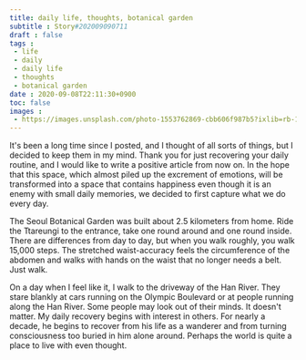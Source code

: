 ```yaml
---
title: daily life, thoughts, botanical garden
subtitle : Story#202009090711
draft : false
tags :
 - life
 - daily
 - daily life
 - thoughts
 - botanical garden
date : 2020-09-08T22:11:30+0900
toc: false
images : 
 - https://images.unsplash.com/photo-1553762869-cbb606f987b5?ixlib=rb-1.2.1&q=80&fm=jpg&crop=entropy&cs=tinysrgb&w=1080&fit=max&ixid=eyJhcHBfaWQiOjE1NTU0OX0
---
```


It's been a long time since I posted, and I thought of all sorts of things, but I decided to keep them in my mind. Thank you for just recovering your daily routine, and I would like to write a positive article from now on. In the hope that this space, which almost piled up the excrement of emotions, will be transformed into a space that contains happiness even though it is an enemy with small daily memories, we decided to first capture what we do every day.  

The Seoul Botanical Garden was built about 2.5 kilometers from home. Ride the Ttareungi to the entrance, take one round around and one round inside. There are differences from day to day, but when you walk roughly, you walk 15,000 steps. The stretched waist-accuracy feels the circumference of the abdomen and walks with hands on the waist that no longer needs a belt. Just walk.  

On a day when I feel like it, I walk to the driveway of the Han River. They stare blankly at cars running on the Olympic Boulevard or at people running along the Han River. Some people may look out of their minds. It doesn't matter. My daily recovery begins with interest in others. For nearly a decade, he begins to recover from his life as a wanderer and from turning consciousness too buried in him alone around. Perhaps the world is quite a place to live with even thought.  

